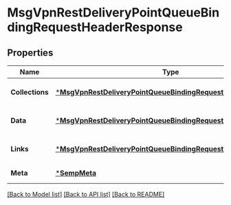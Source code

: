 # MsgVpnRestDeliveryPointQueueBindingRequestHeaderResponse

## Properties
Name | Type | Description | Notes
------------ | ------------- | ------------- | -------------
**Collections** | [***MsgVpnRestDeliveryPointQueueBindingRequestHeaderCollections**](MsgVpnRestDeliveryPointQueueBindingRequestHeaderCollections.md) |  | [optional] [default to null]
**Data** | [***MsgVpnRestDeliveryPointQueueBindingRequestHeader**](MsgVpnRestDeliveryPointQueueBindingRequestHeader.md) |  | [optional] [default to null]
**Links** | [***MsgVpnRestDeliveryPointQueueBindingRequestHeaderLinks**](MsgVpnRestDeliveryPointQueueBindingRequestHeaderLinks.md) |  | [optional] [default to null]
**Meta** | [***SempMeta**](SempMeta.md) |  | [default to null]

[[Back to Model list]](../README.md#documentation-for-models) [[Back to API list]](../README.md#documentation-for-api-endpoints) [[Back to README]](../README.md)

